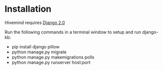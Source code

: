 # Installation
Hivemind requires [Django 2.0](https://www.djangoproject.com/)


Run the following commands in a terminal window to setup and run django-kb:
- pip install django pillow
- python manage.py migrate
- python manage.py makemigrations polls
- python manage.py runserver host:port
